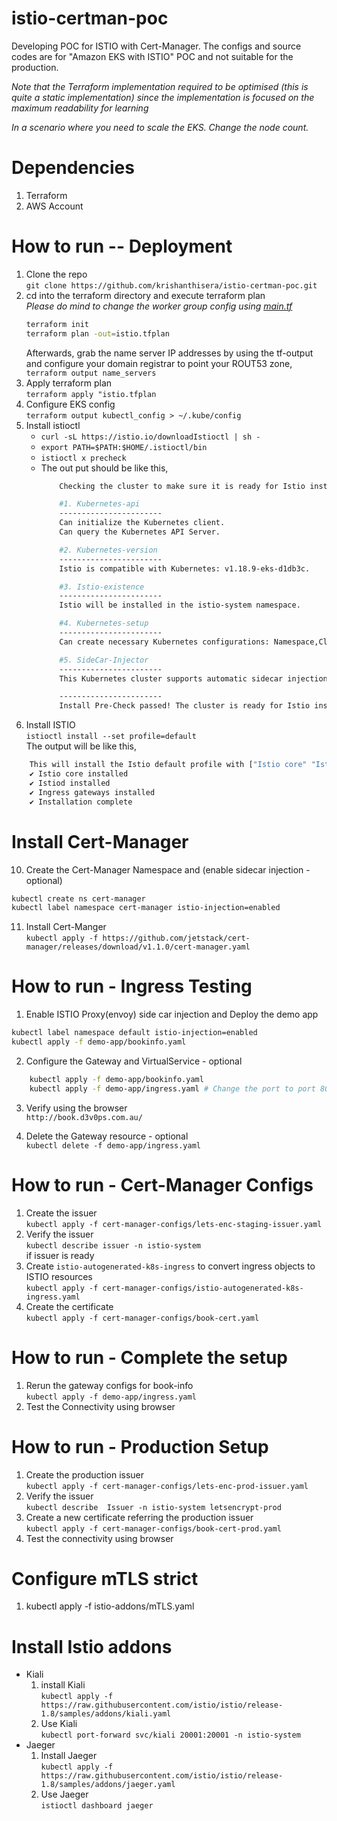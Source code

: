 # istio-certman-poc
Developing POC for ISTIO with Cert-Manager.  The configs and source codes are for "Amazon EKS with ISTIO" POC and not suitable for the production.

*Note that the Terraform implementation required to be optimised (this is quite a static implementation) since the implementation is focused on the maximum readability for learning*  

*In a scenario where you need to scale the EKS. Change the node count.*

# Dependencies
1. Terraform
2. AWS Account

# How to run -- Deployment
1. Clone the repo  
`git clone https://github.com/krishanthisera/istio-certman-poc.git`  
2. cd into the terraform directory and execute terraform plan  
*Please do mind to change the worker group config using [main.tf]*  
    ```sh
    terraform init
    terraform plan -out=istio.tfplan
    ```  
    Afterwards, grab the name server IP addresses by using the tf-output and configure your domain registrar to point your ROUT53 zone,  
`terraform output name_servers`  
3. Apply terraform plan  
`terraform apply "istio.tfplan`  
4. Configure EKS config  
`terraform output kubectl_config > ~/.kube/config`  
6. Install istioctl  
    - `curl -sL https://istio.io/downloadIstioctl | sh -`  
    - `export PATH=$PATH:$HOME/.istioctl/bin`  
    - `istioctl x precheck`  
    - The out put should be like this,
        ```sh
            Checking the cluster to make sure it is ready for Istio installation...

            #1. Kubernetes-api
            -----------------------
            Can initialize the Kubernetes client.
            Can query the Kubernetes API Server.

            #2. Kubernetes-version
            -----------------------
            Istio is compatible with Kubernetes: v1.18.9-eks-d1db3c.

            #3. Istio-existence
            -----------------------
            Istio will be installed in the istio-system namespace.

            #4. Kubernetes-setup
            -----------------------
            Can create necessary Kubernetes configurations: Namespace,ClusterRole,ClusterRoleBinding,CustomResourceDefinition,Role,ServiceAccount,Service,Deployments,ConfigMap. 

            #5. SideCar-Injector
            -----------------------
            This Kubernetes cluster supports automatic sidecar injection. To enable automatic sidecar injection see https://istio.io/v1.8/docs/setup/additional-setup/sidecar-injection/#deploying-an-app

            -----------------------
            Install Pre-Check passed! The cluster is ready for Istio installation.
        ```
7. Install ISTIO  
`istioctl install --set profile=default`  
The output will be like this,
```sh
    This will install the Istio default profile with ["Istio core" "Istiod" "Ingress gateways"] components into the cluster. Proceed? (y/N) y
    ✔ Istio core installed                                                                                                                                                                                             
    ✔ Istiod installed                                                                                                                                                                                                 
    ✔ Ingress gateways installed                                                                                                                                                                                       
    ✔ Installation complete 
```  
# Install Cert-Manager
10. Create the Cert-Manager Namespace and (enable sidecar injection - optional) 
```sh
kubectl create ns cert-manager  
kubectl label namespace cert-manager istio-injection=enabled
```
11. Install Cert-Manger  
`kubectl apply -f https://github.com/jetstack/cert-manager/releases/download/v1.1.0/cert-manager.yaml`  

# How to run - Ingress Testing
1. Enable ISTIO Proxy(envoy) side car injection and Deploy the demo app  
```sh
kubectl label namespace default istio-injection=enabled
kubectl apply -f demo-app/bookinfo.yaml
```
2. Configure the Gateway and VirtualService - optional  
```sh
    kubectl apply -f demo-app/bookinfo.yaml
    kubectl apply -f demo-app/ingress.yaml # Change the port to port 80 prior to run
```
3. Verify using the browser  
`http://book.d3v0ps.com.au/`  

4. Delete the Gateway resource - optional  
`kubectl delete -f demo-app/ingress.yaml`  

# How to run - Cert-Manager Configs  
1. Create the issuer  
`kubectl apply -f cert-manager-configs/lets-enc-staging-issuer.yaml`  
2. Verify the issuer  
`kubectl describe issuer -n istio-system`  
if issuer is ready  
3. Create `istio-autogenerated-k8s-ingress` to convert ingress objects to ISTIO resources  
`kubectl apply -f cert-manager-configs/istio-autogenerated-k8s-ingress.yaml`  
4. Create the certificate  
`kubectl apply -f cert-manager-configs/book-cert.yaml`  

# How to run - Complete the setup  
1. Rerun the gateway configs for book-info  
`kubectl apply -f demo-app/ingress.yaml`  
2. Test the Connectivity using browser  

# How to run - Production Setup  
1. Create the production issuer  
`kubectl apply -f cert-manager-configs/lets-enc-prod-issuer.yaml`  
2. Verify the issuer  
`kubectl describe  Issuer -n istio-system letsencrypt-prod`  
3. Create a new certificate referring the production issuer  
`kubectl apply -f cert-manager-configs/book-cert-prod.yaml `
4. Test the connectivity using browser

# Configure mTLS strict
1. kubectl apply -f istio-addons/mTLS.yaml

# Install Istio addons
- Kiali
    1. install Kiali  
    `kubectl apply -f https://raw.githubusercontent.com/istio/istio/release-1.8/samples/addons/kiali.yaml`  
    2. Use Kiali   
    `kubectl port-forward svc/kiali 20001:20001 -n istio-system`  
- Jaeger  
    1. Install Jaeger  
    `kubectl apply -f https://raw.githubusercontent.com/istio/istio/release-1.8/samples/addons/jaeger.yaml`  
    2. Use Jaeger  
    `istioctl dashboard jaeger`  


[main.tf]: https://github.com/krishanthisera/istio-certman-poc/blob/main/terraform/main.tf



